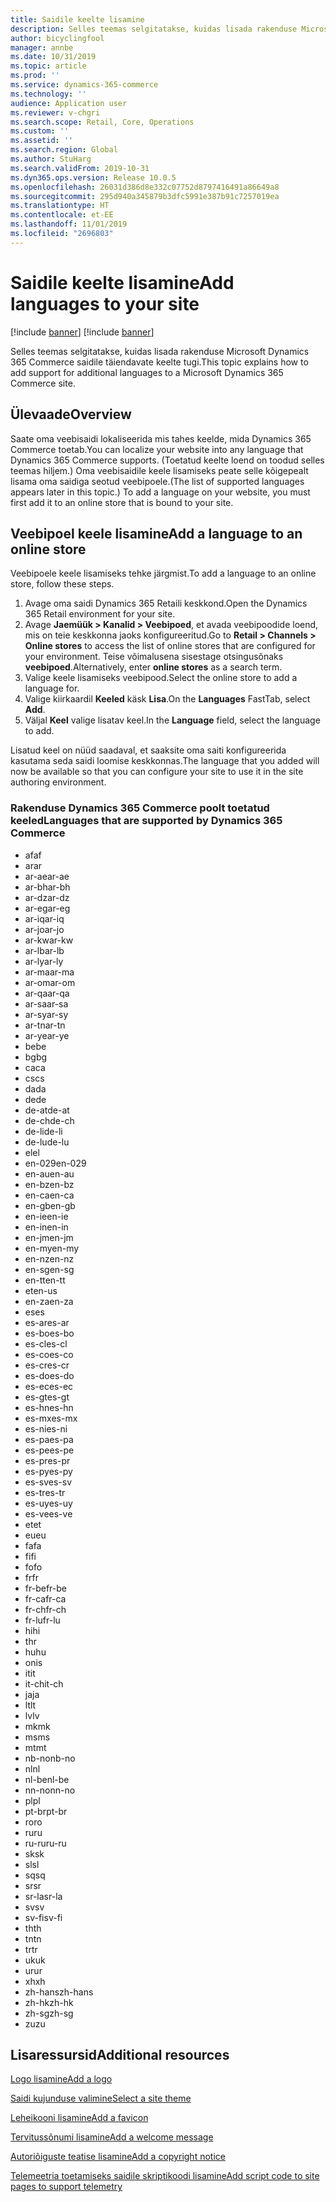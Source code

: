 ```yaml
---
title: Saidile keelte lisamine
description: Selles teemas selgitatakse, kuidas lisada rakenduse Microsoft Dynamics 365 Commerce saidile täiendavate keelte tugi.
author: bicyclingfool
manager: annbe
ms.date: 10/31/2019
ms.topic: article
ms.prod: ''
ms.service: dynamics-365-commerce
ms.technology: ''
audience: Application user
ms.reviewer: v-chgri
ms.search.scope: Retail, Core, Operations
ms.custom: ''
ms.assetid: ''
ms.search.region: Global
ms.author: StuHarg
ms.search.validFrom: 2019-10-31
ms.dyn365.ops.version: Release 10.0.5
ms.openlocfilehash: 26031d386d8e332c07752d8797416491a86649a8
ms.sourcegitcommit: 295d940a345879b3dfc5991e387b91c7257019ea
ms.translationtype: HT
ms.contentlocale: et-EE
ms.lasthandoff: 11/01/2019
ms.locfileid: "2696803"
---
```

# <a name="add-languages-to-your-site"></a><span data-ttu-id="f269a-103">Saidile keelte lisamine</span><span class="sxs-lookup"><span data-stu-id="f269a-103">Add languages to your site</span></span>

[!include [banner](includes/preview-banner.md)]
[!include [banner](includes/banner.md)]

<span data-ttu-id="f269a-104">Selles teemas selgitatakse, kuidas lisada rakenduse Microsoft Dynamics 365 Commerce saidile täiendavate keelte tugi.</span><span class="sxs-lookup"><span data-stu-id="f269a-104">This topic explains how to add support for additional languages to a Microsoft Dynamics 365 Commerce site.</span></span>

## <a name="overview"></a><span data-ttu-id="f269a-105">Ülevaade</span><span class="sxs-lookup"><span data-stu-id="f269a-105">Overview</span></span>

<span data-ttu-id="f269a-106">Saate oma veebisaidi lokaliseerida mis tahes keelde, mida Dynamics 365 Commerce toetab.</span><span class="sxs-lookup"><span data-stu-id="f269a-106">You can localize your website into any language that Dynamics 365 Commerce supports.</span></span> <span data-ttu-id="f269a-107">(Toetatud keelte loend on toodud selles teemas hiljem.) Oma veebisaidile keele lisamiseks peate selle kõigepealt lisama oma saidiga seotud veebipoele.</span><span class="sxs-lookup"><span data-stu-id="f269a-107">(The list of supported languages appears later in this topic.) To add a language on your website, you must first add it to an online store that is bound to your site.</span></span>

## <a name="add-a-language-to-an-online-store"></a><span data-ttu-id="f269a-108">Veebipoel keele lisamine</span><span class="sxs-lookup"><span data-stu-id="f269a-108">Add a language to an online store</span></span>

<span data-ttu-id="f269a-109">Veebipoele keele lisamiseks tehke järgmist.</span><span class="sxs-lookup"><span data-stu-id="f269a-109">To add a language to an online store, follow these steps.</span></span>

1. <span data-ttu-id="f269a-110">Avage oma saidi Dynamics 365 Retaili keskkond.</span><span class="sxs-lookup"><span data-stu-id="f269a-110">Open the Dynamics 365 Retail environment for your site.</span></span>
1. <span data-ttu-id="f269a-111">Avage **Jaemüük \> Kanalid \> Veebipoed**, et avada veebipoodide loend, mis on teie keskkonna jaoks konfigureeritud.</span><span class="sxs-lookup"><span data-stu-id="f269a-111">Go to **Retail \> Channels \> Online stores** to access the list of online stores that are configured for your environment.</span></span> <span data-ttu-id="f269a-112">Teise võimalusena sisestage otsingusõnaks **veebipoed**.</span><span class="sxs-lookup"><span data-stu-id="f269a-112">Alternatively, enter **online stores** as a search term.</span></span>
1. <span data-ttu-id="f269a-113">Valige keele lisamiseks veebipood.</span><span class="sxs-lookup"><span data-stu-id="f269a-113">Select the online store to add a language for.</span></span>
1. <span data-ttu-id="f269a-114">Valige kiirkaardil **Keeled** käsk **Lisa**.</span><span class="sxs-lookup"><span data-stu-id="f269a-114">On the **Languages** FastTab, select **Add**.</span></span>
1. <span data-ttu-id="f269a-115">Väljal **Keel** valige lisatav keel.</span><span class="sxs-lookup"><span data-stu-id="f269a-115">In the **Language** field, select the language to add.</span></span>

<span data-ttu-id="f269a-116">Lisatud keel on nüüd saadaval, et saaksite oma saiti konfigureerida kasutama seda saidi loomise keskkonnas.</span><span class="sxs-lookup"><span data-stu-id="f269a-116">The language that you added will now be available so that you can configure your site to use it in the site authoring environment.</span></span>

### <a name="languages-that-are-supported-by-dynamics-365-commerce"></a><span data-ttu-id="f269a-117">Rakenduse Dynamics 365 Commerce poolt toetatud keeled</span><span class="sxs-lookup"><span data-stu-id="f269a-117">Languages that are supported by Dynamics 365 Commerce</span></span>

- <span data-ttu-id="f269a-118">af</span><span class="sxs-lookup"><span data-stu-id="f269a-118">af</span></span>
- <span data-ttu-id="f269a-119">ar</span><span class="sxs-lookup"><span data-stu-id="f269a-119">ar</span></span>
- <span data-ttu-id="f269a-120">ar-ae</span><span class="sxs-lookup"><span data-stu-id="f269a-120">ar-ae</span></span>
- <span data-ttu-id="f269a-121">ar-bh</span><span class="sxs-lookup"><span data-stu-id="f269a-121">ar-bh</span></span>
- <span data-ttu-id="f269a-122">ar-dz</span><span class="sxs-lookup"><span data-stu-id="f269a-122">ar-dz</span></span>
- <span data-ttu-id="f269a-123">ar-eg</span><span class="sxs-lookup"><span data-stu-id="f269a-123">ar-eg</span></span>
- <span data-ttu-id="f269a-124">ar-iq</span><span class="sxs-lookup"><span data-stu-id="f269a-124">ar-iq</span></span>
- <span data-ttu-id="f269a-125">ar-jo</span><span class="sxs-lookup"><span data-stu-id="f269a-125">ar-jo</span></span>
- <span data-ttu-id="f269a-126">ar-kw</span><span class="sxs-lookup"><span data-stu-id="f269a-126">ar-kw</span></span>
- <span data-ttu-id="f269a-127">ar-lb</span><span class="sxs-lookup"><span data-stu-id="f269a-127">ar-lb</span></span>
- <span data-ttu-id="f269a-128">ar-ly</span><span class="sxs-lookup"><span data-stu-id="f269a-128">ar-ly</span></span>
- <span data-ttu-id="f269a-129">ar-ma</span><span class="sxs-lookup"><span data-stu-id="f269a-129">ar-ma</span></span>
- <span data-ttu-id="f269a-130">ar-om</span><span class="sxs-lookup"><span data-stu-id="f269a-130">ar-om</span></span>
- <span data-ttu-id="f269a-131">ar-qa</span><span class="sxs-lookup"><span data-stu-id="f269a-131">ar-qa</span></span>
- <span data-ttu-id="f269a-132">ar-sa</span><span class="sxs-lookup"><span data-stu-id="f269a-132">ar-sa</span></span>
- <span data-ttu-id="f269a-133">ar-sy</span><span class="sxs-lookup"><span data-stu-id="f269a-133">ar-sy</span></span>
- <span data-ttu-id="f269a-134">ar-tn</span><span class="sxs-lookup"><span data-stu-id="f269a-134">ar-tn</span></span>
- <span data-ttu-id="f269a-135">ar-ye</span><span class="sxs-lookup"><span data-stu-id="f269a-135">ar-ye</span></span>
- <span data-ttu-id="f269a-136">be</span><span class="sxs-lookup"><span data-stu-id="f269a-136">be</span></span>
- <span data-ttu-id="f269a-137">bg</span><span class="sxs-lookup"><span data-stu-id="f269a-137">bg</span></span>
- <span data-ttu-id="f269a-138">ca</span><span class="sxs-lookup"><span data-stu-id="f269a-138">ca</span></span>
- <span data-ttu-id="f269a-139">cs</span><span class="sxs-lookup"><span data-stu-id="f269a-139">cs</span></span>
- <span data-ttu-id="f269a-140">da</span><span class="sxs-lookup"><span data-stu-id="f269a-140">da</span></span>
- <span data-ttu-id="f269a-141">de</span><span class="sxs-lookup"><span data-stu-id="f269a-141">de</span></span>
- <span data-ttu-id="f269a-142">de-at</span><span class="sxs-lookup"><span data-stu-id="f269a-142">de-at</span></span>
- <span data-ttu-id="f269a-143">de-ch</span><span class="sxs-lookup"><span data-stu-id="f269a-143">de-ch</span></span>
- <span data-ttu-id="f269a-144">de-li</span><span class="sxs-lookup"><span data-stu-id="f269a-144">de-li</span></span>
- <span data-ttu-id="f269a-145">de-lu</span><span class="sxs-lookup"><span data-stu-id="f269a-145">de-lu</span></span>
- <span data-ttu-id="f269a-146">el</span><span class="sxs-lookup"><span data-stu-id="f269a-146">el</span></span>
- <span data-ttu-id="f269a-147">en-029</span><span class="sxs-lookup"><span data-stu-id="f269a-147">en-029</span></span>
- <span data-ttu-id="f269a-148">en-au</span><span class="sxs-lookup"><span data-stu-id="f269a-148">en-au</span></span>
- <span data-ttu-id="f269a-149">en-bz</span><span class="sxs-lookup"><span data-stu-id="f269a-149">en-bz</span></span>
- <span data-ttu-id="f269a-150">en-ca</span><span class="sxs-lookup"><span data-stu-id="f269a-150">en-ca</span></span>
- <span data-ttu-id="f269a-151">en-gb</span><span class="sxs-lookup"><span data-stu-id="f269a-151">en-gb</span></span>
- <span data-ttu-id="f269a-152">en-ie</span><span class="sxs-lookup"><span data-stu-id="f269a-152">en-ie</span></span>
- <span data-ttu-id="f269a-153">en-in</span><span class="sxs-lookup"><span data-stu-id="f269a-153">en-in</span></span>
- <span data-ttu-id="f269a-154">en-jm</span><span class="sxs-lookup"><span data-stu-id="f269a-154">en-jm</span></span>
- <span data-ttu-id="f269a-155">en-my</span><span class="sxs-lookup"><span data-stu-id="f269a-155">en-my</span></span>
- <span data-ttu-id="f269a-156">en-nz</span><span class="sxs-lookup"><span data-stu-id="f269a-156">en-nz</span></span>
- <span data-ttu-id="f269a-157">en-sg</span><span class="sxs-lookup"><span data-stu-id="f269a-157">en-sg</span></span>
- <span data-ttu-id="f269a-158">en-tt</span><span class="sxs-lookup"><span data-stu-id="f269a-158">en-tt</span></span>
- <span data-ttu-id="f269a-159">et</span><span class="sxs-lookup"><span data-stu-id="f269a-159">en-us</span></span>
- <span data-ttu-id="f269a-160">en-za</span><span class="sxs-lookup"><span data-stu-id="f269a-160">en-za</span></span>
- <span data-ttu-id="f269a-161">es</span><span class="sxs-lookup"><span data-stu-id="f269a-161">es</span></span>
- <span data-ttu-id="f269a-162">es-ar</span><span class="sxs-lookup"><span data-stu-id="f269a-162">es-ar</span></span>
- <span data-ttu-id="f269a-163">es-bo</span><span class="sxs-lookup"><span data-stu-id="f269a-163">es-bo</span></span>
- <span data-ttu-id="f269a-164">es-cl</span><span class="sxs-lookup"><span data-stu-id="f269a-164">es-cl</span></span>
- <span data-ttu-id="f269a-165">es-co</span><span class="sxs-lookup"><span data-stu-id="f269a-165">es-co</span></span>
- <span data-ttu-id="f269a-166">es-cr</span><span class="sxs-lookup"><span data-stu-id="f269a-166">es-cr</span></span>
- <span data-ttu-id="f269a-167">es-do</span><span class="sxs-lookup"><span data-stu-id="f269a-167">es-do</span></span>
- <span data-ttu-id="f269a-168">es-ec</span><span class="sxs-lookup"><span data-stu-id="f269a-168">es-ec</span></span>
- <span data-ttu-id="f269a-169">es-gt</span><span class="sxs-lookup"><span data-stu-id="f269a-169">es-gt</span></span>
- <span data-ttu-id="f269a-170">es-hn</span><span class="sxs-lookup"><span data-stu-id="f269a-170">es-hn</span></span>
- <span data-ttu-id="f269a-171">es-mx</span><span class="sxs-lookup"><span data-stu-id="f269a-171">es-mx</span></span>
- <span data-ttu-id="f269a-172">es-ni</span><span class="sxs-lookup"><span data-stu-id="f269a-172">es-ni</span></span>
- <span data-ttu-id="f269a-173">es-pa</span><span class="sxs-lookup"><span data-stu-id="f269a-173">es-pa</span></span>
- <span data-ttu-id="f269a-174">es-pe</span><span class="sxs-lookup"><span data-stu-id="f269a-174">es-pe</span></span>
- <span data-ttu-id="f269a-175">es-pr</span><span class="sxs-lookup"><span data-stu-id="f269a-175">es-pr</span></span>
- <span data-ttu-id="f269a-176">es-py</span><span class="sxs-lookup"><span data-stu-id="f269a-176">es-py</span></span>
- <span data-ttu-id="f269a-177">es-sv</span><span class="sxs-lookup"><span data-stu-id="f269a-177">es-sv</span></span>
- <span data-ttu-id="f269a-178">es-tr</span><span class="sxs-lookup"><span data-stu-id="f269a-178">es-tr</span></span>
- <span data-ttu-id="f269a-179">es-uy</span><span class="sxs-lookup"><span data-stu-id="f269a-179">es-uy</span></span>
- <span data-ttu-id="f269a-180">es-ve</span><span class="sxs-lookup"><span data-stu-id="f269a-180">es-ve</span></span>
- <span data-ttu-id="f269a-181">et</span><span class="sxs-lookup"><span data-stu-id="f269a-181">et</span></span>
- <span data-ttu-id="f269a-182">eu</span><span class="sxs-lookup"><span data-stu-id="f269a-182">eu</span></span>
- <span data-ttu-id="f269a-183">fa</span><span class="sxs-lookup"><span data-stu-id="f269a-183">fa</span></span>
- <span data-ttu-id="f269a-184">fi</span><span class="sxs-lookup"><span data-stu-id="f269a-184">fi</span></span>
- <span data-ttu-id="f269a-185">fo</span><span class="sxs-lookup"><span data-stu-id="f269a-185">fo</span></span>
- <span data-ttu-id="f269a-186">fr</span><span class="sxs-lookup"><span data-stu-id="f269a-186">fr</span></span>
- <span data-ttu-id="f269a-187">fr-be</span><span class="sxs-lookup"><span data-stu-id="f269a-187">fr-be</span></span>
- <span data-ttu-id="f269a-188">fr-ca</span><span class="sxs-lookup"><span data-stu-id="f269a-188">fr-ca</span></span>
- <span data-ttu-id="f269a-189">fr-ch</span><span class="sxs-lookup"><span data-stu-id="f269a-189">fr-ch</span></span>
- <span data-ttu-id="f269a-190">fr-lu</span><span class="sxs-lookup"><span data-stu-id="f269a-190">fr-lu</span></span>
- <span data-ttu-id="f269a-191">hi</span><span class="sxs-lookup"><span data-stu-id="f269a-191">hi</span></span>
- <span data-ttu-id="f269a-192">t</span><span class="sxs-lookup"><span data-stu-id="f269a-192">hr</span></span>
- <span data-ttu-id="f269a-193">hu</span><span class="sxs-lookup"><span data-stu-id="f269a-193">hu</span></span>
- <span data-ttu-id="f269a-194">on</span><span class="sxs-lookup"><span data-stu-id="f269a-194">is</span></span>
- <span data-ttu-id="f269a-195">it</span><span class="sxs-lookup"><span data-stu-id="f269a-195">it</span></span>
- <span data-ttu-id="f269a-196">it-ch</span><span class="sxs-lookup"><span data-stu-id="f269a-196">it-ch</span></span>
- <span data-ttu-id="f269a-197">ja</span><span class="sxs-lookup"><span data-stu-id="f269a-197">ja</span></span>
- <span data-ttu-id="f269a-198">lt</span><span class="sxs-lookup"><span data-stu-id="f269a-198">lt</span></span>
- <span data-ttu-id="f269a-199">lv</span><span class="sxs-lookup"><span data-stu-id="f269a-199">lv</span></span>
- <span data-ttu-id="f269a-200">mk</span><span class="sxs-lookup"><span data-stu-id="f269a-200">mk</span></span>
- <span data-ttu-id="f269a-201">ms</span><span class="sxs-lookup"><span data-stu-id="f269a-201">ms</span></span>
- <span data-ttu-id="f269a-202">mt</span><span class="sxs-lookup"><span data-stu-id="f269a-202">mt</span></span>
- <span data-ttu-id="f269a-203">nb-no</span><span class="sxs-lookup"><span data-stu-id="f269a-203">nb-no</span></span>
- <span data-ttu-id="f269a-204">nl</span><span class="sxs-lookup"><span data-stu-id="f269a-204">nl</span></span>
- <span data-ttu-id="f269a-205">nl-be</span><span class="sxs-lookup"><span data-stu-id="f269a-205">nl-be</span></span>
- <span data-ttu-id="f269a-206">nn-no</span><span class="sxs-lookup"><span data-stu-id="f269a-206">nn-no</span></span>
- <span data-ttu-id="f269a-207">pl</span><span class="sxs-lookup"><span data-stu-id="f269a-207">pl</span></span>
- <span data-ttu-id="f269a-208">pt-br</span><span class="sxs-lookup"><span data-stu-id="f269a-208">pt-br</span></span>
- <span data-ttu-id="f269a-209">ro</span><span class="sxs-lookup"><span data-stu-id="f269a-209">ro</span></span>
- <span data-ttu-id="f269a-210">ru</span><span class="sxs-lookup"><span data-stu-id="f269a-210">ru</span></span>
- <span data-ttu-id="f269a-211">ru-ru</span><span class="sxs-lookup"><span data-stu-id="f269a-211">ru-ru</span></span>
- <span data-ttu-id="f269a-212">sk</span><span class="sxs-lookup"><span data-stu-id="f269a-212">sk</span></span>
- <span data-ttu-id="f269a-213">sl</span><span class="sxs-lookup"><span data-stu-id="f269a-213">sl</span></span>
- <span data-ttu-id="f269a-214">sq</span><span class="sxs-lookup"><span data-stu-id="f269a-214">sq</span></span>
- <span data-ttu-id="f269a-215">sr</span><span class="sxs-lookup"><span data-stu-id="f269a-215">sr</span></span>
- <span data-ttu-id="f269a-216">sr-la</span><span class="sxs-lookup"><span data-stu-id="f269a-216">sr-la</span></span>
- <span data-ttu-id="f269a-217">sv</span><span class="sxs-lookup"><span data-stu-id="f269a-217">sv</span></span>
- <span data-ttu-id="f269a-218">sv-fi</span><span class="sxs-lookup"><span data-stu-id="f269a-218">sv-fi</span></span>
- <span data-ttu-id="f269a-219">th</span><span class="sxs-lookup"><span data-stu-id="f269a-219">th</span></span>
- <span data-ttu-id="f269a-220">tn</span><span class="sxs-lookup"><span data-stu-id="f269a-220">tn</span></span>
- <span data-ttu-id="f269a-221">tr</span><span class="sxs-lookup"><span data-stu-id="f269a-221">tr</span></span>
- <span data-ttu-id="f269a-222">uk</span><span class="sxs-lookup"><span data-stu-id="f269a-222">uk</span></span>
- <span data-ttu-id="f269a-223">ur</span><span class="sxs-lookup"><span data-stu-id="f269a-223">ur</span></span>
- <span data-ttu-id="f269a-224">xh</span><span class="sxs-lookup"><span data-stu-id="f269a-224">xh</span></span>
- <span data-ttu-id="f269a-225">zh-hans</span><span class="sxs-lookup"><span data-stu-id="f269a-225">zh-hans</span></span>
- <span data-ttu-id="f269a-226">zh-hk</span><span class="sxs-lookup"><span data-stu-id="f269a-226">zh-hk</span></span>
- <span data-ttu-id="f269a-227">zh-sg</span><span class="sxs-lookup"><span data-stu-id="f269a-227">zh-sg</span></span>
- <span data-ttu-id="f269a-228">zu</span><span class="sxs-lookup"><span data-stu-id="f269a-228">zu</span></span>

## <a name="additional-resources"></a><span data-ttu-id="f269a-229">Lisaressursid</span><span class="sxs-lookup"><span data-stu-id="f269a-229">Additional resources</span></span>

[<span data-ttu-id="f269a-230">Logo lisamine</span><span class="sxs-lookup"><span data-stu-id="f269a-230">Add a logo</span></span>](add-logo.md)

[<span data-ttu-id="f269a-231">Saidi kujunduse valimine</span><span class="sxs-lookup"><span data-stu-id="f269a-231">Select a site theme</span></span>](select-site-theme.md)

[<span data-ttu-id="f269a-232">Leheikooni lisamine</span><span class="sxs-lookup"><span data-stu-id="f269a-232">Add a favicon</span></span>](add-favicon.md)

[<span data-ttu-id="f269a-233">Tervitussõnumi lisamine</span><span class="sxs-lookup"><span data-stu-id="f269a-233">Add a welcome message</span></span>](add-welcome-message.md)

[<span data-ttu-id="f269a-234">Autoriõiguste teatise lisamine</span><span class="sxs-lookup"><span data-stu-id="f269a-234">Add a copyright notice</span></span>](add-copyright-notice.md)

[<span data-ttu-id="f269a-235">Telemeetria toetamiseks saidile skriptikoodi lisamine</span><span class="sxs-lookup"><span data-stu-id="f269a-235">Add script code to site pages to support telemetry</span></span>](add-telemetry.md)
